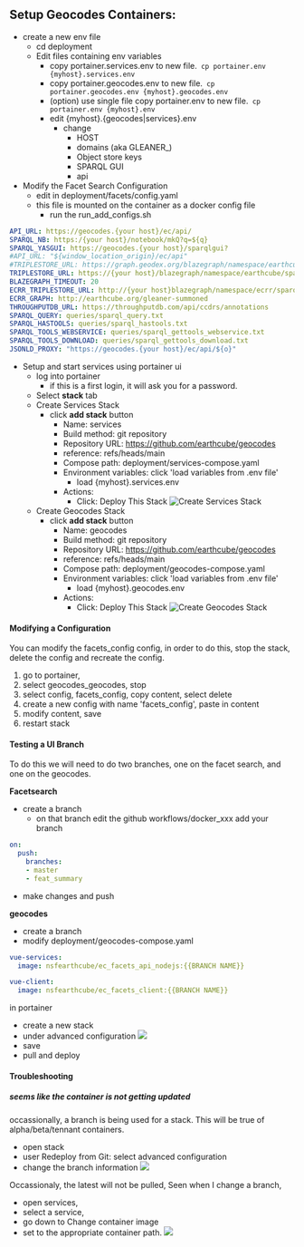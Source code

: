 ##  Setup Geocodes Containers:
  * create a new env file
    * cd deployment
    * Edit files containing env variables
      * copy portainer.services.env to new file.` cp portainer.env {myhost}.services.env`
      * copy portainer.geocodes.env to new file.` cp portainer.geocodes.env {myhost}.geocodes.env`
      * (option) use single file copy portainer.env to new file.` cp portainer.env {myhost}.env`
      * edit {myhost}.{geocodes|services}.env
        * change 
          * HOST
          * domains (aka GLEANER_)
          *  Object store keys
          * SPARQL GUI
          *  api
  * Modify the Facet Search Configuration
     * edit in deployment/facets/config.yaml
     * this file is mounted on the container as a docker config file
       * run the run_add_configs.sh
```yaml
API_URL: https://geocodes.{your host}/ec/api/
SPARQL_NB: https:/{your host}/notebook/mkQ?q=${q}
SPARQL_YASGUI: https://geocodes.{your host}/sparqlgui?
#API_URL: "${window_location_origin}/ec/api"
#TRIPLESTORE_URL: https://graph.geodex.org/blazegraph/namespace/earthcube/sparql
TRIPLESTORE_URL: https://{your host}/blazegraph/namespace/earthcube/sparql
BLAZEGRAPH_TIMEOUT: 20
ECRR_TRIPLESTORE_URL: http://{your host}blazegraph/namespace/ecrr/sparql
ECRR_GRAPH: http://earthcube.org/gleaner-summoned
THROUGHPUTDB_URL: https://throughputdb.com/api/ccdrs/annotations
SPARQL_QUERY: queries/sparql_query.txt
SPARQL_HASTOOLS: queries/sparql_hastools.txt
SPARQL_TOOLS_WEBSERVICE: queries/sparql_gettools_webservice.txt
SPARQL_TOOLS_DOWNLOAD: queries/sparql_gettools_download.txt
JSONLD_PROXY: "https://geocodes.{your host}/ec/api/${o}"
```
  * Setup and start services using portainer ui
    * log into portainer
      * if this is a first login, it will ask you for a password.
    * Select **stack** tab
    * Create Services Stack
      * click **add stack** button
          * Name: services
          * Build method: git repository
          * Repository URL: https://github.com/earthcube/geocodes
          * reference: refs/heads/main
          * Compose path: deployment/services-compose.yaml
          * Environment variables: click 'load variables from .env file'
            * load {myhost}.services.env
          * Actions: 
            * Click: Deploy This Stack 
  ![Create Services Stack](./images/create_services.png)
    * Create Geocodes Stack
      * click **add stack** button
        * Name: geocodes
        * Build method: git repository
        * Repository URL: https://github.com/earthcube/geocodes
        * reference: refs/heads/main
        * Compose path: deployment/geocodes-compose.yaml
        * Environment variables: click 'load variables from .env file'
          * load {myhost}.geocodes.env
        * Actions:
          * Click: Deploy This Stack
    ![Create Geocodes Stack](./images/create_geocodes_stack.png)

#### Modifying a Configuration

You can modify the facets_config config, in order to do this, stop the stack,
delete the config and recreate the config.

1. go to portainer, 
1. select geocodes_geocodes, stop
2. select config, facets_config, copy content, select delete
3. create a new config with name 'facets_config', paste in content
4. modify content, save
5. restart stack

#### Testing a UI Branch
To do this we will need to do two branches, one on the facet search, and one on the geocodes.

 **Facetsearch** 
* create a branch
  * on that branch edit the github workflows/docker_xxx add your branch
```yaml
on:
  push:
    branches:
    - master
    - feat_summary
```
* make changes and push

**geocodes**
* create a branch
* modify   deployment/geocodes-compose.yaml 
```yaml
vue-services:
  image: nsfearthcube/ec_facets_api_nodejs:{{BRANCH NAME}}
  ```

```yaml
vue-client:
  image: nsfearthcube/ec_facets_client:{{BRANCH NAME}}
  ```

in portainer
* create a new stack
* under advanced configuration
![](images/portainer_branch_deployment.png)
* save
* pull and deploy

#### Troubleshooting

##### seems like  the container is not getting updated
occassionally, a branch is being used for a stack. This will  be true of alpha/beta/tennant
containers.

* open stack
* user Redeploy from Git: select advanced configuration
* change the branch information
![](images/portainer_branch_deployment.png)

Occassionaly, the latest will not be pulled, Seen  when I  change a branch,

* open services, 
* select a service, 
* go down to Change container image
* set to the appropriate container path.
![](images/service_change_container.png)
